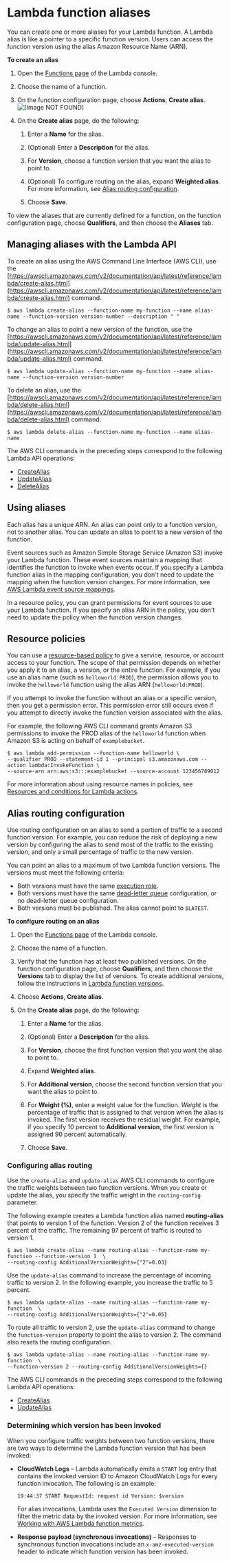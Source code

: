 # Lambda function aliases<a name="configuration-aliases"></a>

You can create one or more aliases for your Lambda function\. A Lambda alias is like a pointer to a specific function version\. Users can access the function version using the alias Amazon Resource Name \(ARN\)\.

**To create an alias**

1. Open the [Functions page](https://console.aws.amazon.com/lambda/home#/functions) of the Lambda console\.

1. Choose the name of a function\.

1. On the function configuration page, choose **Actions**, **Create alias**\.  
![\[Image NOT FOUND\]](http://docs.aws.amazon.com/lambda/latest/dg/images/version-actions.png)

1. On the **Create alias** page, do the following:

   1. Enter a **Name** for the alias\.

   1. \(Optional\) Enter a **Description** for the alias\.

   1. For **Version**, choose a function version that you want the alias to point to\.

   1. \(Optional\) To configure routing on the alias, expand **Weighted alias**\. For more information, see [Alias routing configuration](#configuring-alias-routing)\.

   1. Choose **Save**\.

To view the aliases that are currently defined for a function, on the function configuration page, choose **Qualifiers**, and then choose the **Aliases** tab\.

## Managing aliases with the Lambda API<a name="versioning-aliases-api"></a>

To create an alias using the AWS Command Line Interface \(AWS CLI\), use the [https://awscli.amazonaws.com/v2/documentation/api/latest/reference/lambda/create-alias.html](https://awscli.amazonaws.com/v2/documentation/api/latest/reference/lambda/create-alias.html) command\.

```
$ aws lambda create-alias --function-name my-function --name alias-name --function-version version-number --description " "
```

To change an alias to point a new version of the function, use the [https://awscli.amazonaws.com/v2/documentation/api/latest/reference/lambda/update-alias.html](https://awscli.amazonaws.com/v2/documentation/api/latest/reference/lambda/update-alias.html) command\.

```
$ aws lambda update-alias --function-name my-function --name alias-name --function-version version-number 
```

To delete an alias, use the [https://awscli.amazonaws.com/v2/documentation/api/latest/reference/lambda/delete-alias.html](https://awscli.amazonaws.com/v2/documentation/api/latest/reference/lambda/delete-alias.html) command\.

```
$ aws lambda delete-alias --function-name my-function --name alias-name 
```

 The AWS CLI commands in the preceding steps correspond to the following Lambda API operations:
+ [CreateAlias](API_CreateAlias.md)
+ [UpdateAlias](API_UpdateAlias.md)
+ [DeleteAlias](API_DeleteAlias.md)

## Using aliases<a name="using-aliases"></a>

Each alias has a unique ARN\. An alias can point only to a function version, not to another alias\. You can update an alias to point to a new version of the function\.

Event sources such as Amazon Simple Storage Service \(Amazon S3\) invoke your Lambda function\. These event sources maintain a mapping that identifies the function to invoke when events occur\. If you specify a Lambda function alias in the mapping configuration, you don't need to update the mapping when the function version changes\. For more information, see [AWS Lambda event source mappings](invocation-eventsourcemapping.md)\.

In a resource policy, you can grant permissions for event sources to use your Lambda function\. If you specify an alias ARN in the policy, you don't need to update the policy when the function version changes\.

## Resource policies<a name="versioning-permissions-alias"></a>

You can use a [resource\-based policy](access-control-resource-based.md) to give a service, resource, or account access to your function\. The scope of that permission depends on whether you apply it to an alias, a version, or the entire function\. For example, if you use an alias name \(such as `helloworld:PROD`\), the permission allows you to invoke the `helloworld` function using the alias ARN \(`helloworld:PROD`\)\.

If you attempt to invoke the function without an alias or a specific version, then you get a permission error\. This permission error still occurs even if you attempt to directly invoke the function version associated with the alias\.

For example, the following AWS CLI command grants Amazon S3 permissions to invoke the PROD alias of the `helloworld` function when Amazon S3 is acting on behalf of `examplebucket`\.

```
$ aws lambda add-permission --function-name helloworld \
--qualifier PROD --statement-id 1 --principal s3.amazonaws.com --action lambda:InvokeFunction \
--source-arn arn:aws:s3:::examplebucket --source-account 123456789012
```

For more information about using resource names in policies, see [Resources and conditions for Lambda actions](lambda-api-permissions-ref.md)\.

## Alias routing configuration<a name="configuring-alias-routing"></a>

Use routing configuration on an alias to send a portion of traffic to a second function version\. For example, you can reduce the risk of deploying a new version by configuring the alias to send most of the traffic to the existing version, and only a small percentage of traffic to the new version\.

You can point an alias to a maximum of two Lambda function versions\. The versions must meet the following criteria:
+ Both versions must have the same [execution role](lambda-intro-execution-role.md)\.
+ Both versions must have the same [dead\-letter queue](https://docs.aws.amazon.com/lambda/latest/dg/invocation-async.html#dlq) configuration, or no dead\-letter queue configuration\.
+ Both versions must be published\. The alias cannot point to `$LATEST`\.

**To configure routing on an alias**

1. Open the [Functions page](https://console.aws.amazon.com/lambda/home#/functions) of the Lambda console\.

1. Choose the name of a function\.

1. Verify that the function has at least two published versions\. On the function configuration page, choose **Qualifiers**, and then choose the **Versions** tab to display the list of versions\. To create additional versions, follow the instructions in [Lambda function versions](configuration-versions.md)\.

1. Choose **Actions**, **Create alias**\.

1. On the **Create alias** page, do the following:

   1. Enter a **Name** for the alias\.

   1. \(Optional\) Enter a **Description** for the alias\.

   1. For **Version**, choose the first function version that you want the alias to point to\.

   1. Expand **Weighted alias**\.

   1. For **Additional version**, choose the second function version that you want the alias to point to\.

   1. For **Weight \(%\)**, enter a weight value for the function\. *Weight* is the percentage of traffic that is assigned to that version when the alias is invoked\. The first version receives the residual weight\. For example, if you specify 10 percent to **Additional version**, the first version is assigned 90 percent automatically\.

   1. Choose **Save**\.

### Configuring alias routing<a name="configuring-routing"></a>

Use the `create-alias` and `update-alias` AWS CLI commands to configure the traffic weights between two function versions\. When you create or update the alias, you specify the traffic weight in the `routing-config` parameter\.

The following example creates a Lambda function alias named **routing\-alias** that points to version 1 of the function\. Version 2 of the function receives 3 percent of the traffic\. The remaining 97 percent of traffic is routed to version 1\.

```
$ aws lambda create-alias --name routing-alias --function-name my-function --function-version 1  \
--routing-config AdditionalVersionWeights={"2"=0.03}
```

Use the `update-alias` command to increase the percentage of incoming traffic to version 2\. In the following example, you increase the traffic to 5 percent\.

```
$ aws lambda update-alias --name routing-alias --function-name my-function  \
--routing-config AdditionalVersionWeights={"2"=0.05}
```

To route all traffic to version 2, use the `update-alias` command to change the `function-version` property to point the alias to version 2\. The command also resets the routing configuration\.

```
$ aws lambda update-alias --name routing-alias --function-name my-function  \ 
--function-version 2 --routing-config AdditionalVersionWeights={}
```

 The AWS CLI commands in the preceding steps correspond to the following Lambda API operations:
+ [CreateAlias](API_CreateAlias.md)
+ [UpdateAlias](API_UpdateAlias.md)

### Determining which version has been invoked<a name="determining-routing-version"></a>

When you configure traffic weights between two function versions, there are two ways to determine the Lambda function version that has been invoked:
+ **CloudWatch Logs** – Lambda automatically emits a `START` log entry that contains the invoked version ID to Amazon CloudWatch Logs for every function invocation\. The following is an example:

  `19:44:37 START RequestId: request id Version: $version ` 

  For alias invocations, Lambda uses the `Executed Version` dimension to filter the metric data by the invoked version\. For more information, see [Working with AWS Lambda function metrics](monitoring-metrics.md)\.
+ **Response payload \(synchronous invocations\)** – Responses to synchronous function invocations include an `x-amz-executed-version` header to indicate which function version has been invoked\.